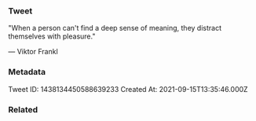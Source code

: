 ### Tweet
"When a person can't find a deep sense of meaning, they distract themselves with pleasure."

— Viktor Frankl

### Metadata
Tweet ID: 1438134450588639233
Created At: 2021-09-15T13:35:46.000Z

### Related


